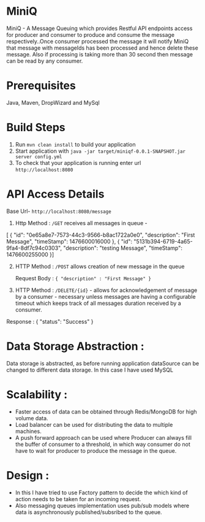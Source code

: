 # MiniQ
MiniQ - A Message Queuing which provides Restful API endpoints access for producer and consumer to produce and consume the message respectively..Once consumer processed the message it will notify MiniQ that message with messageIds has been processed and hence delete these message. Also if processing is taking more than 30 second then message can be read by any consumer.

# Prerequisites
Java, Maven, DropWizard and MySql

# Build Steps
1. Run `mvn clean install` to build your application
2. Start application with `java -jar target/miniqf-0.0.1-SNAPSHOT.jar server config.yml`
3. To check that your application is running enter url `http://localhost:8080`

# API Access Details

Base Url- `http://localhost:8080/message`

1. Http Method : `/GET` receives all messages in queue - 

  [
  {
    "id": "0e65a8e7-7573-44c3-9566-b8ac1722a0e0",
    "description": "First Message",
    "timeStamp": 1476600016000
  },
  {
    "id": "5131b394-6719-4a65-9fa4-8df7c94c0303",
    "description": "testing Message",
    "timeStamp": 1476600255000
  }]
  
2. HTTP Method : `/POST` allows creation of new message in the queue
     
     Request Body : `{ "description" : "First Message" }`
     
3. HTTP Method : `/DELETE/{id}` - allows for acknowledgement of message by a consumer - necessary unless messages are having a configurable timeout which keeps track of all messages duration received by a consumer.

Response :
{
  "status": "Success"
}

# Data Storage Abstraction : 
   Data storage is abstracted, as before running application dataSource can be changed to different data storage.
   In this case I have used MySQL

# Scalability :
  - Faster access of data can be obtained through Redis/MongoDB for high volume data.
  - Load balancer can be used for distributing the data to multiple machines.
  - A push forward approach can be used where Producer can always fill the buffer of consumer to a threshold, in which way consumer do       not have to wait for producer to produce the message in the queue.

# Design : 
   - In this I have tried to use Factory pattern to decide the which kind of action needs to be taken for an incoming request.
   - Also messaging queues implementation uses pub/sub models where data is asynchronously published/subsribed to the queue.
